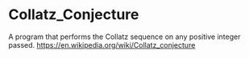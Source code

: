 # Collatz_Conjecture
A program that performs the Collatz sequence on any positive integer passed.
https://en.wikipedia.org/wiki/Collatz_conjecture
